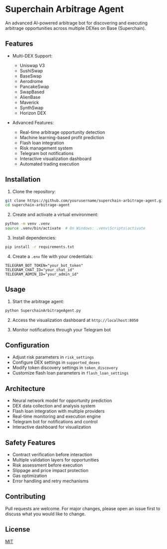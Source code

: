 # Superchain Arbitrage Agent

An advanced AI-powered arbitrage bot for discovering and executing arbitrage opportunities across multiple DEXes on Base (Superchain).

## Features

- Multi-DEX Support:
  - Uniswap V3
  - SushiSwap
  - BaseSwap
  - Aerodrome
  - PancakeSwap
  - SwapBased
  - AlienBase
  - Maverick
  - SynthSwap
  - Horizon DEX

- Advanced Features:
  - Real-time arbitrage opportunity detection
  - Machine learning-based profit prediction
  - Flash loan integration
  - Risk management system
  - Telegram bot notifications
  - Interactive visualization dashboard
  - Automated trading execution

## Installation

1. Clone the repository:
```bash
git clone https://github.com/yourusername/superchain-arbitrage-agent.git
cd superchain-arbitrage-agent
```

2. Create and activate a virtual environment:
```bash
python -m venv .venv
source .venv/bin/activate  # On Windows: .venv\Scripts\activate
```

3. Install dependencies:
```bash
pip install -r requirements.txt
```

4. Create a `.env` file with your credentials:
```
TELEGRAM_BOT_TOKEN="your_bot_token"
TELEGRAM_CHAT_ID="your_chat_id"
TELEGRAM_ADMIN_ID="your_admin_id"
```

## Usage

1. Start the arbitrage agent:
```bash
python SuperchainArbitrageAgent.py
```

2. Access the visualization dashboard at `http://localhost:8050`

3. Monitor notifications through your Telegram bot

## Configuration

- Adjust risk parameters in `risk_settings`
- Configure DEX settings in `supported_dexes`
- Modify token discovery settings in `token_discovery`
- Customize flash loan parameters in `flash_loan_settings`

## Architecture

- Neural network model for opportunity prediction
- DEX data collection and analysis system
- Flash loan integration with multiple providers
- Real-time monitoring and execution engine
- Telegram bot for notifications and control
- Interactive dashboard for visualization

## Safety Features

- Contract verification before interaction
- Multiple validation layers for opportunities
- Risk assessment before execution
- Slippage and price impact protection
- Gas optimization
- Error handling and retry mechanisms

## Contributing

Pull requests are welcome. For major changes, please open an issue first to discuss what you would like to change.

## License

[MIT](https://choosealicense.com/licenses/mit/)
